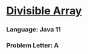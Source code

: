 # [Divisible Array](https://codeforces.com/contest/1828/problem/A)

### Language: Java 11

### Problem Letter: A
